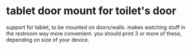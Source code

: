 tablet door mount for toilet's door
===

support for tablet, to be mounted on doors/walls. makes watching stuff in the restroom way more convenient.
you should print 3 or more of these, depending on size of your device.

